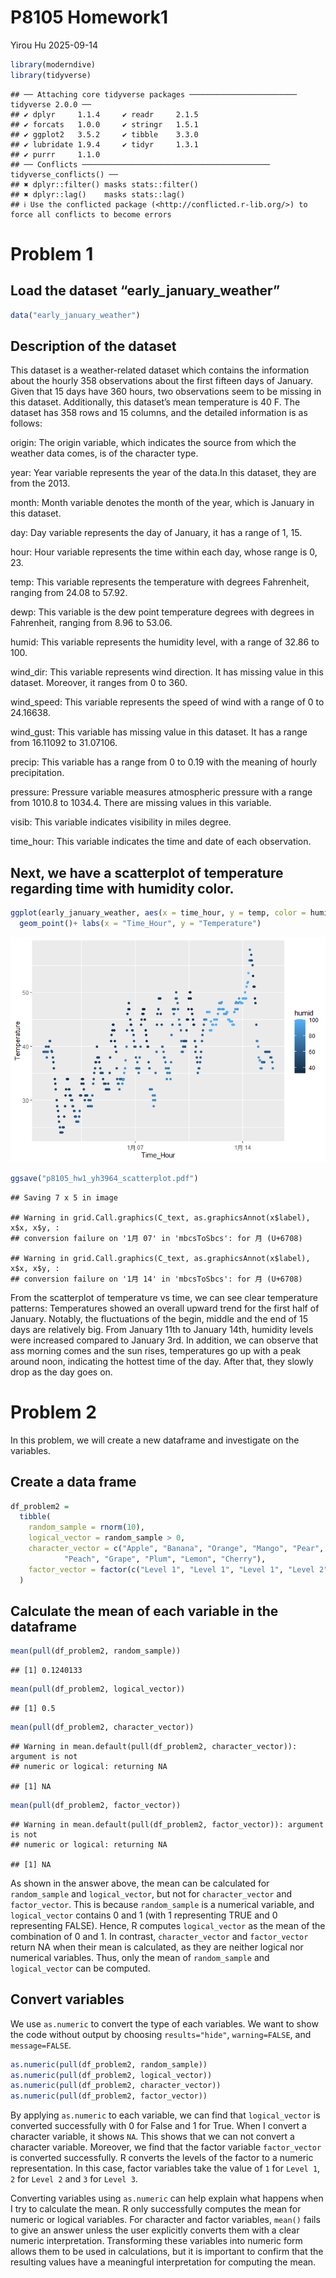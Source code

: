 P8105 Homework1
================
Yirou Hu
2025-09-14

``` r
library(moderndive)
library(tidyverse)
```

    ## ── Attaching core tidyverse packages ──────────────────────── tidyverse 2.0.0 ──
    ## ✔ dplyr     1.1.4     ✔ readr     2.1.5
    ## ✔ forcats   1.0.0     ✔ stringr   1.5.1
    ## ✔ ggplot2   3.5.2     ✔ tibble    3.3.0
    ## ✔ lubridate 1.9.4     ✔ tidyr     1.3.1
    ## ✔ purrr     1.1.0     
    ## ── Conflicts ────────────────────────────────────────── tidyverse_conflicts() ──
    ## ✖ dplyr::filter() masks stats::filter()
    ## ✖ dplyr::lag()    masks stats::lag()
    ## ℹ Use the conflicted package (<http://conflicted.r-lib.org/>) to force all conflicts to become errors

# Problem 1

## Load the dataset “early_january_weather”

``` r
data("early_january_weather")
```

## Description of the dataset

This dataset is a weather-related dataset which contains the information
about the hourly 358 observations about the first fifteen days of
January. Given that 15 days have 360 hours, two observations seem to be
missing in this dataset. Additionally, this dataset’s mean temperature
is 40 F. The dataset has 358 rows and 15 columns, and the detailed
information is as follows:

origin: The origin variable, which indicates the source from which the
weather data comes, is of the character type.

year: Year variable represents the year of the data.In this dataset,
they are from the 2013.

month: Month variable denotes the month of the year, which is January in
this dataset.

day: Day variable represents the day of January, it has a range of 1,
15.

hour: Hour variable represents the time within each day, whose range is
0, 23.

temp: This variable represents the temperature with degrees Fahrenheit,
ranging from 24.08 to 57.92.

dewp: This variable is the dew point temperature degrees with degrees in
Fahrenheit, ranging from 8.96 to 53.06.

humid: This variable represents the humidity level, with a range of
32.86 to 100.

wind_dir: This variable represents wind direction. It has missing value
in this dataset. Moreover, it ranges from 0 to 360.

wind_speed: This variable represents the speed of wind with a range of 0
to 24.16638.

wind_gust: This variable has missing value in this dataset. It has a
range from 16.11092 to 31.07106.

precip: This variable has a range from 0 to 0.19 with the meaning of
hourly precipitation.

pressure: Pressure variable measures atmospheric pressure with a range
from 1010.8 to 1034.4. There are missing values in this variable.

visib: This variable indicates visibility in miles degree.

time_hour: This variable indicates the time and date of each
observation.

## Next, we have a scatterplot of temperature regarding time with humidity color.

``` r
ggplot(early_january_weather, aes(x = time_hour, y = temp, color = humid)) + 
  geom_point()+ labs(x = "Time_Hour", y = "Temperature")
```

![](p8105_hw1_yh3964_files/figure-gfm/unnamed-chunk-3-1.png)<!-- -->

``` r
ggsave("p8105_hw1_yh3964_scatterplot.pdf")
```

    ## Saving 7 x 5 in image

    ## Warning in grid.Call.graphics(C_text, as.graphicsAnnot(x$label), x$x, x$y, :
    ## conversion failure on '1月 07' in 'mbcsToSbcs': for 月 (U+6708)

    ## Warning in grid.Call.graphics(C_text, as.graphicsAnnot(x$label), x$x, x$y, :
    ## conversion failure on '1月 14' in 'mbcsToSbcs': for 月 (U+6708)

From the scatterplot of temperature vs time, we can see clear
temperature patterns: Temperatures showed an overall upward trend for
the first half of January. Notably, the fluctuations of the begin,
middle and the end of 15 days are relatively big. From January 11th to
January 14th, humidity levels were increased compared to January 3rd. In
addition, we can observe that ass morning comes and the sun rises,
temperatures go up with a peak around noon, indicating the hottest time
of the day. After that, they slowly drop as the day goes on.

# Problem 2

In this problem, we will create a new dataframe and investigate on the
variables.

## Create a data frame

``` r
df_problem2 = 
  tibble(
    random_sample = rnorm(10),
    logical_vector = random_sample > 0,
    character_vector = c("Apple", "Banana", "Orange", "Mango", "Pear", 
            "Peach", "Grape", "Plum", "Lemon", "Cherry"),
    factor_vector = factor(c("Level 1", "Level 1", "Level 1", "Level 2", "Level 2", "Level 2", "Level 2", "Level 3", "Level 3", "Level 3"))
  )
```

## Calculate the mean of each variable in the dataframe

``` r
mean(pull(df_problem2, random_sample))
```

    ## [1] 0.1240133

``` r
mean(pull(df_problem2, logical_vector))
```

    ## [1] 0.5

``` r
mean(pull(df_problem2, character_vector))
```

    ## Warning in mean.default(pull(df_problem2, character_vector)): argument is not
    ## numeric or logical: returning NA

    ## [1] NA

``` r
mean(pull(df_problem2, factor_vector))
```

    ## Warning in mean.default(pull(df_problem2, factor_vector)): argument is not
    ## numeric or logical: returning NA

    ## [1] NA

As shown in the answer above, the mean can be calculated for
`random_sample` and `logical_vector`, but not for `character_vector` and
`factor_vector`. This is because `random_sample` is a numerical
variable, and `logical_vector` contains 0 and 1 (with 1 representing
TRUE and 0 representing FALSE). Hence, R computes `logical_vector` as
the mean of the combination of 0 and 1. In contrast, `character_vector`
and `factor_vector` return NA when their mean is calculated, as they are
neither logical nor numerical variables. Thus, only the mean of
`random_sample` and `logical_vector` can be computed.

## Convert variables

We use `as.numeric` to convert the type of each variables. We want to
show the code without output by choosing `results="hide"`,
`warning=FALSE`, and `message=FALSE`.

``` r
as.numeric(pull(df_problem2, random_sample))
as.numeric(pull(df_problem2, logical_vector))
as.numeric(pull(df_problem2, character_vector))
as.numeric(pull(df_problem2, factor_vector))
```

By applying `as.numeric` to each variable, we can find that
`logical_vector` is converted successfully with 0 for False and 1 for
True. When I convert a character variable, it shows `NA`. This shows
that we can not convert a character variable. Moreover, we find that the
factor variable `factor_vector` is converted successfully. R converts
the levels of the factor to a numeric representation. In this case,
factor variables take the value of `1` for `Level 1`, `2` for `Level 2`
and `3` for `Level 3`.

Converting variables using `as.numeric` can help explain what happens
when I try to calculate the mean. R only successfully computes the mean
for numeric or logical variables. For character and factor variables,
`mean()` fails to give an answer unless the user explicitly converts
them with a clear numeric interpretation. Transforming these variables
into numeric form allows them to be used in calculations, but it is
important to confirm that the resulting values have a meaningful
interpretation for computing the mean.
